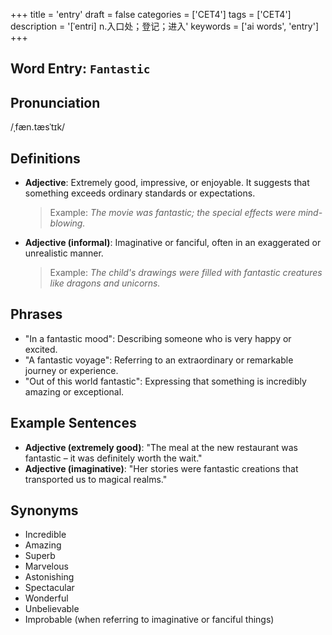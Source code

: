 +++
title = 'entry'
draft = false
categories = ['CET4']
tags = ['CET4']
description = '[ˈentri] n.入口处；登记；进入'
keywords = ['ai words', 'entry']
+++

## Word Entry: `Fantastic`

## Pronunciation
/ˌfæn.tæsˈtɪk/

## Definitions
- **Adjective**: Extremely good, impressive, or enjoyable. It suggests that something exceeds ordinary standards or expectations. 

  > Example: _The movie was fantastic; the special effects were mind-blowing._
  
- **Adjective (informal)**: Imaginative or fanciful, often in an exaggerated or unrealistic manner. 

  > Example: _The child's drawings were filled with fantastic creatures like dragons and unicorns._

## Phrases
- "In a fantastic mood": Describing someone who is very happy or excited.
- "A fantastic voyage": Referring to an extraordinary or remarkable journey or experience.
- "Out of this world fantastic": Expressing that something is incredibly amazing or exceptional.

## Example Sentences
- **Adjective (extremely good)**: "The meal at the new restaurant was fantastic – it was definitely worth the wait."
- **Adjective (imaginative)**: "Her stories were fantastic creations that transported us to magical realms."

## Synonyms
- Incredible
- Amazing
- Superb
- Marvelous
- Astonishing
- Spectacular
- Wonderful
- Unbelievable
- Improbable (when referring to imaginative or fanciful things)
